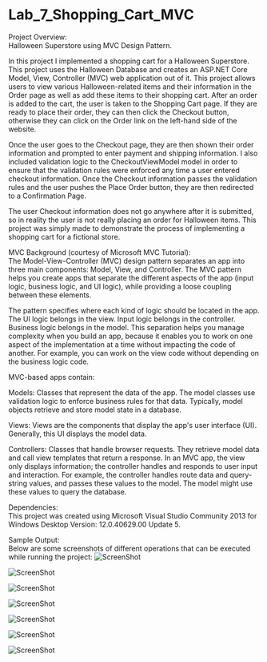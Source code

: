 # Lab_7_Shopping_Cart_MVC
Project Overview:      
Halloween Superstore using MVC Design Pattern.      
      
In this project I implemented a shopping cart for a Halloween Superstore. This project uses the Halloween Database and creates an ASP.NET Core Model, View, Controller (MVC) web application out of it. This project allows users to view various Halloween-related items and their information in the Order page as well as add these items to their shopping cart. After an order is added to the cart, the user is taken to the Shopping Cart page. If they are ready to place their order, they can then click the Checkout button, otherwise they can click on the Order link on the left-hand side of the website. 

Once the user goes to the Checkout page, they are then shown their order information and prompted to enter payment and shipping information. I also included validation logic to the CheckoutViewModel model in order to ensure that the validation rules were enforced any time a user entered checkout information. Once the Checkout information passes the validation rules and the user pushes the Place Order button, they are then redirected to a Confirmation Page.    
    
The user Checkout information does not go anywhere after it is submitted, so in reality the user is not really placing an order for Halloween items. This project was simply made to demonstrate the process of implementing a shopping cart for a fictional store.     
      
MVC Background (courtesy of Microsoft MVC Tutorial):      
The Model-View-Controller (MVC) design pattern separates an app into three main components: Model, View, and Controller. The MVC pattern helps you create apps that separate the different aspects of the app (input logic, business logic, and UI logic), while providing a loose coupling between these elements.      
          
The pattern specifies where each kind of logic should be located in the app. The UI logic belongs in the view. Input logic belongs in the controller. Business logic belongs in the model. This separation helps you manage complexity when you build an app, because it enables you to work on one aspect of the implementation at a time without impacting the code of another. For example, you can work on the view code without depending on the business logic code.          
           
MVC-based apps contain:      
         
Models: Classes that represent the data of the app. The model classes use validation logic to enforce business rules for that data. Typically, model objects retrieve and store model state in a database.     
     
Views: Views are the components that display the app's user interface (UI). Generally, this UI displays the model data.     
       
Controllers: Classes that handle browser requests. They retrieve model data and call view templates that return a response. In an MVC app, the view only displays information; the controller handles and responds to user input and interaction. For example, the controller handles route data and query-string values, and passes these values to the model. The model might use these values to query the database.        
     
        
Dependencies:      
This project was created using Microsoft Visual Studio Community 2013 for Windows Desktop Version: 12.0.40629.00 Update 5.
      
       
Sample Output:     
Below are some screenshots of different operations that can be executed while running the project: 
![ScreenShot](https://user-images.githubusercontent.com/14812721/47127170-df3f2f00-d240-11e8-894a-b48a25102051.jpg)    
     
![ScreenShot](https://user-images.githubusercontent.com/14812721/47127163-dcdcd500-d240-11e8-9ef3-218c16ddfcd8.jpg)     
     
![ScreenShot](https://user-images.githubusercontent.com/14812721/47127164-dd756b80-d240-11e8-9399-abf3ce341f3b.jpg)     
     
![ScreenShot](https://user-images.githubusercontent.com/assets/14812721/47127165-dd756b80-d240-11e8-983e-d6558cbf5dcf.jpg)     
     
![ScreenShot](https://user-images.githubusercontent.com/assets/14812721/47127166-dd756b80-d240-11e8-9f33-72bdc0663b7c.jpg)     
     
![ScreenShot](https://user-images.githubusercontent.com/assets/14812721/47127167-de0e0200-d240-11e8-957e-ce194b070977.jpg)     
      
![ScreenShot](https://user-images.githubusercontent.com/14812721/47127168-dea69880-d240-11e8-8b2b-e0245fb15e55.jpg)
